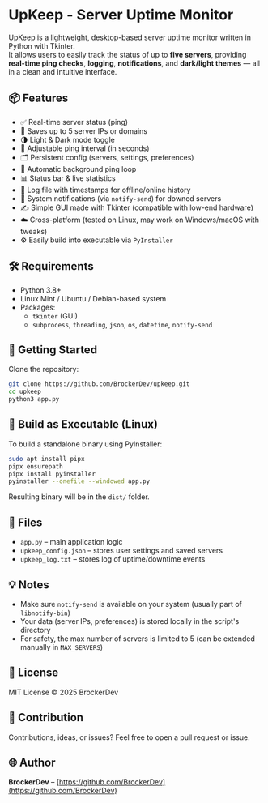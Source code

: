 # UpKeep - Server Uptime Monitor

UpKeep is a lightweight, desktop-based server uptime monitor written in Python with Tkinter.  
It allows users to easily track the status of up to **five servers**, providing **real-time ping checks**, **logging**, **notifications**, and **dark/light themes** — all in a clean and intuitive interface.

## 📦 Features

- ✅ Real-time server status (ping)
- 💾 Saves up to 5 server IPs or domains
- 🌗 Light & Dark mode toggle
- 🔁 Adjustable ping interval (in seconds)
- 🗂️ Persistent config (servers, settings, preferences)
- 🧠 Automatic background ping loop
- 📊 Status bar & live statistics
- 📂 Log file with timestamps for offline/online history
- 🔔 System notifications (via `notify-send`) for downed servers
- ✍️ Simple GUI made with Tkinter (compatible with low-end hardware)
- ☁️ Cross-platform (tested on Linux, may work on Windows/macOS with tweaks)
- ⚙️ Easily build into executable via `PyInstaller`

## 🛠 Requirements

- Python 3.8+
- Linux Mint / Ubuntu / Debian-based system
- Packages:
  - `tkinter` (GUI)
  - `subprocess`, `threading`, `json`, `os`, `datetime`, `notify-send`

## 🚀 Getting Started

Clone the repository:

```bash
git clone https://github.com/BrockerDev/upkeep.git
cd upkeep
python3 app.py
```

## 🧪 Build as Executable (Linux)

To build a standalone binary using PyInstaller:

```bash
sudo apt install pipx
pipx ensurepath
pipx install pyinstaller
pyinstaller --onefile --windowed app.py
```

Resulting binary will be in the `dist/` folder.

## 📁 Files

- `app.py` – main application logic
- `upkeep_config.json` – stores user settings and saved servers
- `upkeep_log.txt` – stores log of uptime/downtime events

## 💡 Notes

- Make sure `notify-send` is available on your system (usually part of `libnotify-bin`)
- Your data (server IPs, preferences) is stored locally in the script's directory
- For safety, the max number of servers is limited to 5 (can be extended manually in `MAX_SERVERS`)

## 📜 License

MIT License © 2025 BrockerDev

## 🤝 Contribution

Contributions, ideas, or issues? Feel free to open a pull request or issue.

## 🌐 Author

**BrockerDev** – [https://github.com/BrockerDev](https://github.com/BrockerDev)
